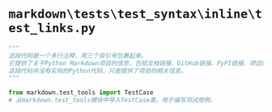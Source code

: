 # `markdown\tests\test_syntax\inline\test_links.py`

```py
"""
这段代码是一个多行注释，用三个双引号包裹起来。
它提供了关于Python Markdown项目的信息，包括文档链接、GitHub链接、PyPI链接、项目的起始人和当前维护者的信息，以及版权和许可证信息。
这段代码并没有实际的Python代码，只是提供了项目的相关信息。
"""

from markdown.test_tools import TestCase
# 从markdown.test_tools模块中导入TestCase类，用于编写测试用例。
```